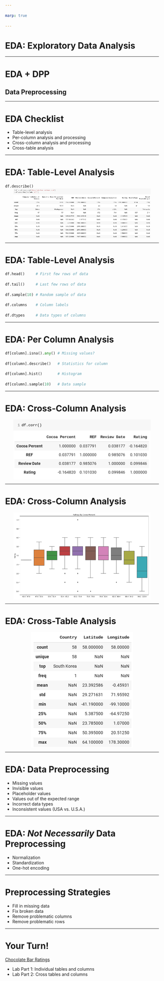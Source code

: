 ```yaml
---

marp: true

---
```


<style>
img[alt~="center"] {
  display: block;
  margin: 0 auto;
}
</style>

# EDA: Exploratory Data Analysis

<!--
Exploratory Data Analysis, EDA for short, is the term used for the process of
analyzing your dataset. EDA involves loading your data and then using queries
and visualizations to find out information about your dataset.
-->

---

# EDA + DPP
## Data Preprocessing

<!--
Often you'll find that issues with the data actually prevent you from performing
a quality exploratory data analysis. These issues can include missing values,
impossible values, and values of the wrong type.

There are scores of issues that can make analyzing your data difficult.

Because of this, you'll often find yourself doing some preprocessing of your
data while you are performing EDA. Strictly speaking, EDA is just analysis. 
In practice, data analysis and data preprocessing and manipulation are 
intertwined. As you look at your data more closely, you'll have to fix parts 
of it to look further.
-->

---

# EDA Checklist

* Table-level analysis
* Per-column analysis and processing
* Cross-column analysis and processing
* Cross-table analysis

<!--
There is no official EDA checklist. Every dataset is different. Every data
scientist has a different approach.

Some data scientists pre-formulate questions and then perform the analysis and
preprocessing necessary to answer those questions.

Some data scientists begin with a thorough check of each component of the data,
fix obvious errors, and then explore through questions. Some of these questions
are created during the initial cleaning pass.

Your approach to EDA will also depend on the type of data you're working with. 
For example, are you looking at images and videos or tabular data (like we've been 
working within Pandas)? We will talk more about image data in a later unit of 
this course. 

If you're working with tabular data, then regardless of how you approach the analysis, 
you will likely gather a few distinct types of information: single-table information, 
single-column information, cross-column information, and then cross-table information.
-->

---

# EDA: Table-Level Analysis

`df.describe()`
![center](res/describe.png)

<!--
Table-level analysis is all about getting to know data about an individual
table or `DataFrame` of data as a whole. Using `describe()` we can see things like
the column names and the row counts.

In this example we can see that there are 1795 rows. We can see that some are
missing values. We can also see the column names and can infer the column types
by what statistics are printed.

What other information can you see in this output?

What other methods do we know that can provide us table-level analytics?

* Image name: res/describe.png
  * Repo link: https://github.com/google/applied-machine-learning-intensive/tree/master/content/02_data/05_exploratory_data_analysis/res/describe.png
  * Source https://github.com/google/applied-machine-learning-intensive/tree/master/content/02_data/05_exploratory_data_analysis/res/describe.png by Author Google LLC under License Copyright [2020] Google LLC.
-->

---

# EDA: Table-Level Analysis

```python
df.head()     # First few rows of data

df.tail()     # Last few rows of data

df.sample(10) # Random sample of data

df.columns    # Column labels

df.dtypes     # Data types of columns
```

<!--
Here are some examples of other table-level methods and attributes we can
use to learn about the data in a `DataFrame`.
-->

---

# EDA: Per Column Analysis

```python
df[column].isna().any() # Missing values?

df[column].describe()   # Statistics for column

df[column].hist()       # Histogram

df[column].sample(10)   # Data sample
```

<!--
Analysis of a single column/`Series` of data is similar to that of a
`DataFrame`. You can use many of the same methods. Most statistics you can
gather about a `DataFrame` can also be done for an individual column. Sometimes
it is nice to look at these stats column-by-column, so you don't get overwhelmed
with information. 
-->

---

# EDA: Cross-Column Analysis

![center](res/correlation.png)

<!--
Cross-column analysis simply means looking at the relationships among data across
columns. This is often done visually, but it doesn't have to be. In the example
shown, we can see the correlation between columns with a call to `corr()`.

Recall that the Pearson correlation coefficient is used to measure the strength of a 
linear association between two variables. Note that along the diagonal, we have a 
correlation of 1.0, since each column is perfectly correlated with itself. A correlation 
coefficient of 1.0 means that for every positive increase in one variable, there is a 
positive increase of a fixed proportion in the other. Off the diagonal, we have values 
between -1 and 1 that indicate the correlation between two columns. A negative correlation
means that for every positive change (increase) in one variable, there is a negative 
change (decrease) in the other variable. The magnitude of the correlation coefficient 
captures the strength of the correlation. 

* Image name: res/correlation.png
  * Repo link: https://github.com/google/applied-machine-learning-intensive/tree/master/content/02_data/05_exploratory_data_analysis/res/correlation.png
  * Source https://github.com/google/applied-machine-learning-intensive/tree/master/content/02_data/05_exploratory_data_analysis/res/correlation.png by Author Google LLC under License Copyright [2020] Google LLC.
-->

---

# EDA: Cross-Column Analysis

![center](res/boxplot.png)

<!--
Of course, many times visualizations are very helpful. Here we see a boxplot of
two columns in a `DataFrame`.

On the x-axis, we have the percent of cocoa in the chocolate. On the y-axis, we 
have the ratings. The line in the center of the box represents the median. We also 
see the quartiles and any outliers. 


* Image name: res/boxplot.png
  * Repo link: https://github.com/google/applied-machine-learning-intensive/tree/master/content/02_data/05_exploratory_data_analysis/res/boxplot.png
  * Source https://github.com/google/applied-machine-learning-intensive/tree/master/content/02_data/05_exploratory_data_analysis/res/boxplot.png by Author Google LLC under License Copyright [2020] Google LLC.
-->

---

# EDA: Cross-Table Analysis

![center](res/country.png)

<!--
Often we'll find ourselves working with many sources of data. Even data from the
same data source is often provided as distinct files that later have to be
merged.

For example, here is a country table that contains geo-location data for a set
of countries. If we have tables in our dataset with countries in them, we can
merge the tables and do analysis based on location. This is really
cross-table-cross-column analysis, but that is a lot to try to say.

* Image name: res/country.png
  * Repo link: https://github.com/google/applied-machine-learning-intensive/tree/master/content/02_data/05_exploratory_data_analysis/res/country.png
  * Source https://github.com/google/applied-machine-learning-intensive/tree/master/content/02_data/05_exploratory_data_analysis/res/country.png by Author Google LLC under License Copyright [2020] Google LLC.
-->

---

# EDA: Data Preprocessing

* Missing values
* Invisible values
* Placeholder values
* Values out of the expected range
* Incorrect data types
* Inconsistent values (USA vs. U.S.A.)

<!--
As we mentioned earlier, it is difficult to successfully perform EDA without
doing a bit of data preprocessing. Some common issues you'll encounter
include those listed on this slide.

Invisible values are probably the least self-explanatory. These are values
where a space or some other invisible character is the only value at a data
point. Technically the data isn't missing, so Pandas will not report it in an
`isna()` check. However, the data present isn't actually meaningful. We'll see
how to handle a case like this in the lab.
-->

---

# EDA: *Not Necessarily* Data Preprocessing

* Normalization
* Standardization
* One-hot encoding

<!--
There are some data processing techniques that aren't necessarily part of the
EDA phase. A few of those are listed on this slide.

These techniques are used to make your data more palatable to your model. We'll
dig into each of these during this course. But here's a quick overview of each one 
on this list. 

* Normalization usually means rescaling the values into a range of [0,1]. 
* Standardization usually means rescaling data to have a mean of 0 and a standard deviation of 1.
* One-hot encoding is a process of converting categorical variables into 0s and 1s (which 
is better for many ML algorithms).

Your preprocessing steps are informed by your research questions and the model 
you intend to build to address your questions. Throughout this course, we will talk about 
when to use certain preprocessing techniques. 
-->

---

# Preprocessing Strategies

* Fill in missing data
* Fix broken data
* Remove problematic columns
* Remove problematic rows

<!--
What happens when you do find bad data?

There are a few strategies. It is best to fill in and fix data wherever possible.
Sometimes you just have to get rid of problematic data, though. There is no one-size
fits all approach, and we will see many examples of these preprocessing steps in the
lab and throughout the course. 
-->

---

# Your Turn! 

[Chocolate Bar Ratings](https://www.kaggle.com/rtatman/chocolate-bar-ratings)

* Lab Part 1: Individual tables and columns
* Lab Part 2: Cross tables and columns

<!--
It is about time for us to practice our EDA skills. We'll use tools we recently
learned including Pandas, matplotlib, and seaborn. There are also some
new concepts introduced in this lab, but it should mostly serve as an
exercise in bringing the tools you have already learned together to
perform exploratory data analysis and data preprocessing on a dataset.

The lab is divided into two parts. Part 1 is all about individual table and
column analysis and processing. Part 2 will build upon our work in part 1 and
will bring in more tables to help us analyze our data. We'll also do some
analysis of how columns relate to one another. Along the way we'll create some
meaningful visualizations and answer questions about our dataset.
-->

